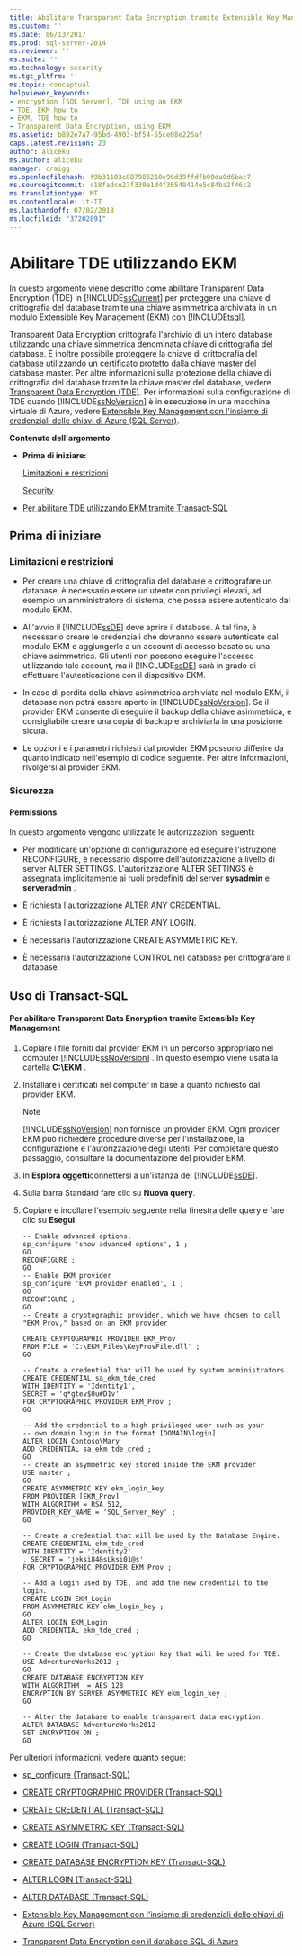 ```yaml
---
title: Abilitare Transparent Data Encryption tramite Extensible Key Management | Microsoft Docs
ms.custom: ''
ms.date: 06/13/2017
ms.prod: sql-server-2014
ms.reviewer: ''
ms.suite: ''
ms.technology: security
ms.tgt_pltfrm: ''
ms.topic: conceptual
helpviewer_keywords:
- encryption [SQL Server], TDE using an EKM
- TDE, EKM how to
- EKM, TDE how to
- Transparent Data Encryption, using EKM
ms.assetid: b892e7a7-95bd-4903-bf54-55ce08e225af
caps.latest.revision: 23
author: aliceku
ms.author: aliceku
manager: craigg
ms.openlocfilehash: f9b31103c887986210e96d39ffdfb00da0d6bac7
ms.sourcegitcommit: c18fadce27f330e1d4f36549414e5c84ba2f46c2
ms.translationtype: MT
ms.contentlocale: it-IT
ms.lasthandoff: 07/02/2018
ms.locfileid: "37202891"
---
```

# <a name="enable-tde-using-ekm"></a>Abilitare TDE utilizzando EKM
  In questo argomento viene descritto come abilitare Transparent Data Encryption (TDE) in [!INCLUDE[ssCurrent](../../../includes/sscurrent-md.md)] per proteggere una chiave di crittografia del database tramite una chiave asimmetrica archiviata in un modulo Extensible Key Management (EKM) con [!INCLUDE[tsql](../../../includes/tsql-md.md)].  
  
 Transparent Data Encryption crittografa l'archivio di un intero database utilizzando una chiave simmetrica denominata chiave di crittografia del database. È inoltre possibile proteggere la chiave di crittografia del database utilizzando un certificato protetto dalla chiave master del database master. Per altre informazioni sulla protezione della chiave di crittografia del database tramite la chiave master del database, vedere [Transparent Data Encryption &#40;TDE&#41;](transparent-data-encryption.md). Per informazioni sulla configurazione di TDE quando [!INCLUDE[ssNoVersion](../../../includes/ssnoversion-md.md)] è in esecuzione in una macchina virtuale di Azure, vedere [Extensible Key Management con l'insieme di credenziali delle chiavi di Azure &#40;SQL Server&#41;](extensible-key-management-using-azure-key-vault-sql-server.md).  
  
 **Contenuto dell'argomento**  
  
-   **Prima di iniziare:**  
  
     [Limitazioni e restrizioni](#Restrictions)  
  
     [Security](#Security)  
  
-   [Per abilitare TDE utilizzando EKM tramite Transact-SQL](#TsqlProcedure)  
  
##  <a name="BeforeYouBegin"></a> Prima di iniziare  
  
###  <a name="Restrictions"></a> Limitazioni e restrizioni  
  
-   Per creare una chiave di crittografia del database e crittografare un database, è necessario essere un utente con privilegi elevati, ad esempio un amministratore di sistema, che possa essere autenticato dal modulo EKM.  
  
-   All'avvio il [!INCLUDE[ssDE](../../../includes/ssde-md.md)] deve aprire il database. A tal fine, è necessario creare le credenziali che dovranno essere autenticate dal modulo EKM e aggiungerle a un account di accesso basato su una chiave asimmetrica. Gli utenti non possono eseguire l'accesso utilizzando tale account, ma il [!INCLUDE[ssDE](../../../includes/ssde-md.md)] sarà in grado di effettuare l'autenticazione con il dispositivo EKM.  
  
-   In caso di perdita della chiave asimmetrica archiviata nel modulo EKM, il database non potrà essere aperto in [!INCLUDE[ssNoVersion](../../../includes/ssnoversion-md.md)]. Se il provider EKM consente di eseguire il backup della chiave asimmetrica, è consigliabile creare una copia di backup e archiviarla in una posizione sicura.  
  
-   Le opzioni e i parametri richiesti dal provider EKM possono differire da quanto indicato nell'esempio di codice seguente. Per altre informazioni, rivolgersi al provider EKM.  
  
###  <a name="Security"></a> Sicurezza  
  
####  <a name="Permissions"></a> Permissions  
 In questo argomento vengono utilizzate le autorizzazioni seguenti:  
  
-   Per modificare un'opzione di configurazione ed eseguire l'istruzione RECONFIGURE, è necessario disporre dell'autorizzazione a livello di server ALTER SETTINGS. L'autorizzazione ALTER SETTINGS è assegnata implicitamente ai ruoli predefiniti del server **sysadmin** e **serveradmin** .  
  
-   È richiesta l'autorizzazione ALTER ANY CREDENTIAL.  
  
-   È richiesta l'autorizzazione ALTER ANY LOGIN.  
  
-   È necessaria l'autorizzazione CREATE ASYMMETRIC KEY.  
  
-   È necessaria l'autorizzazione CONTROL nel database per crittografare il database.  
  
##  <a name="TsqlProcedure"></a> Uso di Transact-SQL  
  
#### <a name="to-enable-tde-using-ekm"></a>Per abilitare Transparent Data Encryption tramite Extensible Key Management  
  
1.  Copiare i file forniti dal provider EKM in un percorso appropriato nel computer [!INCLUDE[ssNoVersion](../../../includes/ssnoversion-md.md)] . In questo esempio viene usata la cartella **C:\EKM** .  
  
2.  Installare i certificati nel computer in base a quanto richiesto dal provider EKM.  
  
    > [!NOTE]  
    >  [!INCLUDE[ssNoVersion](../../../includes/ssnoversion-md.md)] non fornisce un provider EKM. Ogni provider EKM può richiedere procedure diverse per l'installazione, la configurazione e l'autorizzazione degli utenti.  Per completare questo passaggio, consultare la documentazione del provider EKM.  
  
3.  In **Esplora oggetti**connettersi a un'istanza del [!INCLUDE[ssDE](../../../includes/ssde-md.md)].  
  
4.  Sulla barra Standard fare clic su **Nuova query**.  
  
5.  Copiare e incollare l'esempio seguente nella finestra delle query e fare clic su **Esegui**.  
  
    ```  
    -- Enable advanced options.  
    sp_configure 'show advanced options', 1 ;  
    GO  
    RECONFIGURE ;  
    GO  
    -- Enable EKM provider  
    sp_configure 'EKM provider enabled', 1 ;  
    GO  
    RECONFIGURE ;  
    GO  
    -- Create a cryptographic provider, which we have chosen to call "EKM_Prov," based on an EKM provider  
  
    CREATE CRYPTOGRAPHIC PROVIDER EKM_Prov   
    FROM FILE = 'C:\EKM_Files\KeyProvFile.dll' ;  
    GO  
  
    -- Create a credential that will be used by system administrators.  
    CREATE CREDENTIAL sa_ekm_tde_cred   
    WITH IDENTITY = 'Identity1',   
    SECRET = 'q*gtev$0u#D1v'   
    FOR CRYPTOGRAPHIC PROVIDER EKM_Prov ;  
    GO  
  
    -- Add the credential to a high privileged user such as your   
    -- own domain login in the format [DOMAIN\login].  
    ALTER LOGIN Contoso\Mary  
    ADD CREDENTIAL sa_ekm_tde_cred ;  
    GO  
    -- create an asymmetric key stored inside the EKM provider  
    USE master ;  
    GO  
    CREATE ASYMMETRIC KEY ekm_login_key   
    FROM PROVIDER [EKM_Prov]  
    WITH ALGORITHM = RSA_512,  
    PROVIDER_KEY_NAME = 'SQL_Server_Key' ;  
    GO  
  
    -- Create a credential that will be used by the Database Engine.  
    CREATE CREDENTIAL ekm_tde_cred   
    WITH IDENTITY = 'Identity2'   
    , SECRET = 'jeksi84&sLksi01@s'   
    FOR CRYPTOGRAPHIC PROVIDER EKM_Prov ;  
  
    -- Add a login used by TDE, and add the new credential to the login.  
    CREATE LOGIN EKM_Login   
    FROM ASYMMETRIC KEY ekm_login_key ;  
    GO  
    ALTER LOGIN EKM_Login   
    ADD CREDENTIAL ekm_tde_cred ;  
    GO  
  
    -- Create the database encryption key that will be used for TDE.  
    USE AdventureWorks2012 ;  
    GO  
    CREATE DATABASE ENCRYPTION KEY  
    WITH ALGORITHM  = AES_128  
    ENCRYPTION BY SERVER ASYMMETRIC KEY ekm_login_key ;  
    GO  
  
    -- Alter the database to enable transparent data encryption.  
    ALTER DATABASE AdventureWorks2012   
    SET ENCRYPTION ON ;  
    GO  
    ```  
  
 Per ulteriori informazioni, vedere quanto segue:  
  
-   [sp_configure &#40;Transact-SQL&#41;](/sql/relational-databases/system-stored-procedures/sp-configure-transact-sql)  
  
-   [CREATE CRYPTOGRAPHIC PROVIDER &#40;Transact-SQL&#41;](/sql/t-sql/statements/create-cryptographic-provider-transact-sql)  
  
-   [CREATE CREDENTIAL &#40;Transact-SQL&#41;](/sql/t-sql/statements/create-credential-transact-sql)  
  
-   [CREATE ASYMMETRIC KEY &#40;Transact-SQL&#41;](/sql/t-sql/statements/create-asymmetric-key-transact-sql)  
  
-   [CREATE LOGIN &#40;Transact-SQL&#41;](/sql/t-sql/statements/create-login-transact-sql)  
  
-   [CREATE DATABASE ENCRYPTION KEY &#40;Transact-SQL&#41;](/sql/t-sql/statements/create-database-encryption-key-transact-sql)  
  
-   [ALTER LOGIN &#40;Transact-SQL&#41;](/sql/t-sql/statements/alter-login-transact-sql)  
  
-   [ALTER DATABASE &#40;Transact-SQL&#41;](/sql/t-sql/statements/alter-database-transact-sql)  
  
-   [Extensible Key Management con l'insieme di credenziali delle chiavi di Azure &#40;SQL Server&#41;](extensible-key-management-using-azure-key-vault-sql-server.md)  
  
-   [Transparent Data Encryption con il database SQL di Azure](../../../database-engine/transparent-data-encryption-with-azure-sql-database.md)  
  
  
